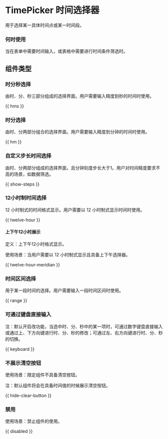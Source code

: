 # TimePicker 时间选择器

用于选择某一具体时间点或某一时间段。

### 何时使用

当在表单中需要时间输入，或表格中需要进行时间条件筛选时。

## 组件类型

### 时分秒选择

由时、分、秒三部分组成的选择界面。用户需要输入精度到秒的时间时使用。

{{ hms }}

### 时分选择  

由时、分两部分组合的选择界面。用户需要输入精度到分钟的时间时使用。

{{ hm }}

### 自定义步长时间选择

由时、分两部分组成的选择界面，且分钟刻度步长大于1。用户对时间精度要求不高的场景，如数据筛选。

{{ show-steps }}

### 12小时制时间选择

12 小时制式的时间格式显示。用户需要以 12 小时制式显示时间时使用。

{{ twelve-hour }}

#### 上下午12小时展示

定义：上下午12小时格式显示。

使用场景：当用户需要以 12 小时制式显示且具备上下午选择器。

{{ twelve-hour-meridian }}


### 时间区间选择

用于某一段时间的选择。用户需要输入一段时间区间时使用。

{{ range }}

### 可通过键盘直接输入

注：默认开启改功能，当选中时、分、秒中的某一项时，可通过数字键盘直接输入或通过上、下方向键进行时、分、秒的修改；可通过左、右方向键进行时、分、秒的切换。

{{ keyboard }}

### 不展示清空按钮

使用场景：限定组件不具备清空按钮。

注：默认组件将会在具备时间值的时候展示清空按钮。

{{ hide-clear-button }}

### 禁用

使用场景：禁止组件的使用。

{{ disabled }}

